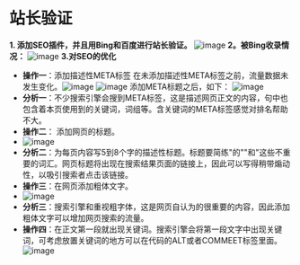 # 站长验证
**1.  添加SEO插件，并且用Bing和百度进行站长验证。**
![image](http://m.qpic.cn/psb?/V12XHhQ80CeqTV/jvTjd9xr35u53s9r7TummGaZ.aQwkD5r.jrQ7CkvI0E!/b/dEABAAAAAAAA&bo=IgP7AQAAAAADF.k!&rf=viewer_4)
**2。被Bing收录情况：**
![image](https://miao.su/images/2019/06/10/44452d6b0893f67139725.png)
**3.对SEO的优化**

- **操作一**：添加描述性META标签
在未添加描述性META标签之前，流量数据未发生变化。![image](https://miao.su/images/2019/06/10/1be1a5e69bc2b3f2f7210.png)
![image](https://miao.su/images/2019/06/10/249cba.png)
添加META标题之后，如下：
![image](https://miao.su/images/2019/06/10/meta070da.png)
- **分析一**：不少搜索引擎会搜到META标签，这是描述网页正文的内容，句中也包含着本页使用到的关键词，词组等。含关键词的META标签感觉对排名帮助不大。
- **操作二**： 添加网页的标题。
- ![image](https://miao.su/images/2019/06/10/_20190610211651bb695.png)
- **分析二**：为每页内容写5到8个字的描述性标题。标题要简练"的""和"这些不重要的词汇。网页标题将出现在搜索结果页面的链接上，因此可以写得稍带煽动性，以吸引搜索者点击该链接。
- **操作三**：在网页添加粗体文字。
- ![image](https://miao.su/images/2019/06/10/217a11386444de6a8e984.png)
- **分析三**：搜索引擎和重视粗字体，这是网页自认为的很重要的内容，因此添加粗体文字可以增加网页搜索的流量。
- **操作四**：在正文第一段就出现关键词。搜索引擎会将第一段文字中出现关键词，可考虑放置关键词的地方可以在代码的ALT或者COMMEET标签里面。
![image](https://miao.su/images/2019/06/10/2eef58add39591d1d4f11.png)